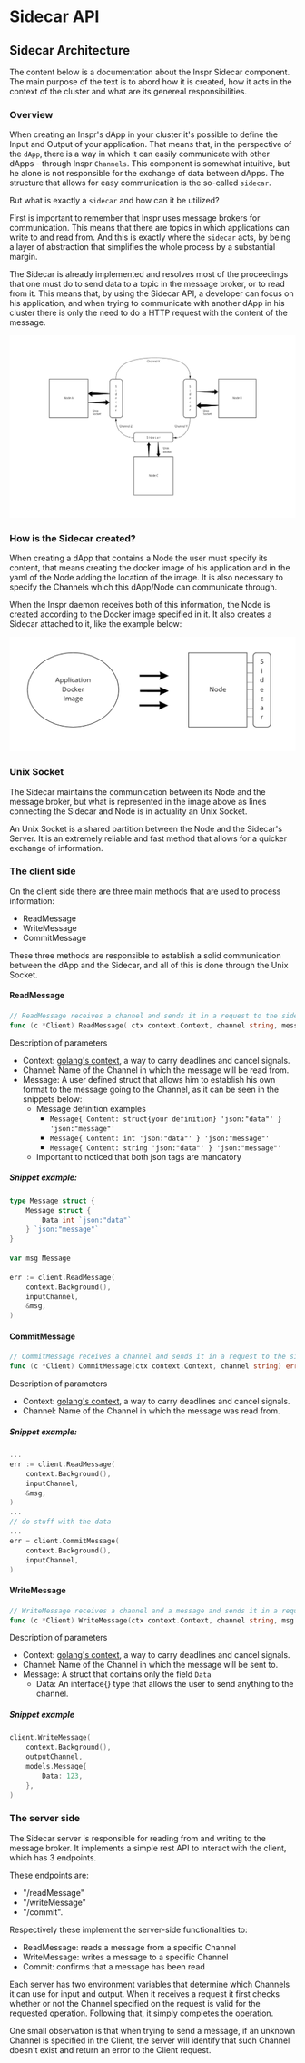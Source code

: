 # Sidecar API

## Sidecar Architecture

The content below is a documentation about the Inspr Sidecar component. The main purpose of the text is to abord how it is created, how it acts in the context of the cluster and what are its genereal responsibilities.

### Overview

When creating an Inspr's dApp in your cluster it's possible to define the Input and Output of your application. That means that, in the perspective of the `dApp`, there is a way in which it can easily communicate with other dApps - through Inspr `Channels`. This component is somewhat intuitive, but he alone is not responsible for the exchange of data between dApps. The structure that allows for easy communication is the so-called `sidecar`.

But what is exactly a `sidecar` and how can it be utilized? 

First is important to remember that Inspr uses message brokers for communication. This means that there are topics in which applications can write to and read from. And this is exactly where the `sidecar` acts, by being a layer of abstraction that simplifies the whole process by a substantial margin.

The Sidecar is already implemented and resolves most of the proceedings that one must do to send data to a topic in the message broker, or to read from it. This means that, by using the Sidecar API, a developer can focus on his application, and when trying to communicate with another dApp in his cluster there is only the need to do a HTTP request with the content of the message.

![overview](img/sidecar.png)

### How is the Sidecar created?

When creating a dApp that contains a Node the user must specify its content, that means creating the docker image of his application and in the yaml of the Node adding the location of the image. It is also necessary to specify the Channels which this dApp/Node can communicate through.

When the Inspr daemon receives both of this information, the Node is created according to the Docker image specified in it. It also creates a Sidecar attached to it, like the example below:

![sidecar](img/node_sidecar.png )


### Unix Socket

The Sidecar maintains the communication between its Node and the message broker, but what is represented in the image above as lines connecting the Sidecar and Node is in actuality an Unix Socket.

An Unix Socket is a shared partition between the Node and the Sidecar's Server. It is an extremely reliable and fast method that allows for a quicker exchange of information.

### The client side

On the client side there are three main methods that are used to process information:

 - ReadMessage
 - WriteMessage
 - CommitMessage

These three methods are responsible to establish a solid communication between the dApp and the Sidecar, and all of this is done through the Unix Socket.


#### ReadMessage
```go
// ReadMessage receives a channel and sends it in a request to the sidecar server
func (c *Client) ReadMessage( ctx context.Context, channel string, message interface{} ) error
```

 Description of parameters
- Context: [golang's context](https://golang.org/pkg/context/), a way to carry deadlines and cancel signals.
- Channel: Name of the Channel in which the message will be read from.
- Message: A user defined struct that allows him to establish his own format to the message going to the Channel, as it can be seen in the snippets below:
    - Message definition examples
      - `Message{ Content: struct{your definition} 'json:"data"' } 'json:"message"'`
      - `Message{ Content: int 'json:"data"' } 'json:"message"'`
      - `Message{ Content: string 'json:"data"' } 'json:"message"'`
    - Important to noticed that both json tags are mandatory

##### Snippet example:
```go
type Message struct {
    Message struct {
        Data int `json:"data"`
    } `json:"message"`    
}

var msg Message

err := client.ReadMessage(
    context.Background(),
    inputChannel,
    &msg,
)
```

#### CommitMessage

```go
// CommitMessage receives a channel and sends it in a request to the sidecar server
func (c *Client) CommitMessage(ctx context.Context, channel string) error 
```

 Description of parameters
- Context: [golang's context](https://golang.org/pkg/context/), a way to carry deadlines and cancel signals.
- Channel: Name of the Channel in which the message was read from.

##### Snippet example:
```go
...
err := client.ReadMessage(
    context.Background(),
    inputChannel,
    &msg,
)
...
// do stuff with the data
...
err = client.CommitMessage(
    context.Background(),
    inputChannel,
)
```


#### WriteMessage

```go
// WriteMessage receives a channel and a message and sends it in a request to the sidecar server
func (c *Client) WriteMessage(ctx context.Context, channel string, msg models.Message) error
```

 Description of parameters
- Context: [golang's context](https://golang.org/pkg/context/), a way to carry deadlines and cancel signals.
- Channel: Name of the Channel in which the message will be sent to.
- Message: A struct that contains only the field `Data`
    - Data: An interface{} type that allows the user to send anything to the channel.

##### Snippet example
```go
client.WriteMessage(
    context.Background(),
    outputChannel,
    models.Message{
        Data: 123,
    },
)
```

### The server side

The Sidecar server is responsible for reading from and writing to the message broker. It implements a simple rest API to interact with the client, which has 3 endpoints.

These endpoints are: 
- "/readMessage"
- "/writeMessage"
- "/commit".
 
Respectively these implement the server-side functionalities to: 
- ReadMessage: reads a message from a specific Channel
- WriteMessage: writes a message to a specific Channel
- Commit: confirms that a message has been read

Each server has two environment variables that determine which Channels it can use for input and output. When it receives a request it first checks whether or not the Channel specified on the request is valid for the requested operation. Following that, it simply completes the operation.

One small observation is that when trying to send a message, if an unknown Channel is specified in the Client, the server will identify that such Channel doesn't exist and return an error to the Client request.

